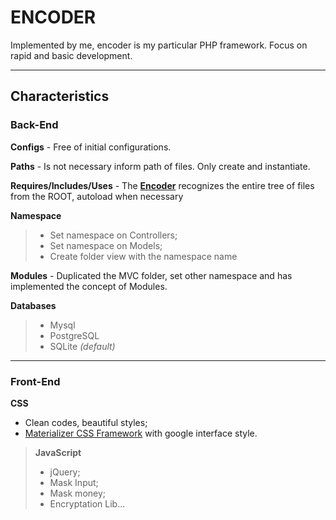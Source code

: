 # **ENCODER**

Implemented by me, encoder is my particular PHP framework. 
Focus on rapid and basic development. 

----------

## Characteristics

### **Back-End**
**Configs** - Free of initial configurations.

**Paths** - Is not necessary inform path of files. Only create and instantiate.

**Requires/Includes/Uses** - The [**Encoder**](#) recognizes the entire tree of files from the ROOT, autoload when necessary

**Namespace**
> - Set namespace on Controllers;
> - Set namespace on Models;
> - Create folder view with the namespace name

**Modules** - Duplicated the MVC folder, set other namespace and has implemented the concept of Modules.

**Databases**
> - Mysql
> - PostgreSQL
> - SQLite *(default)*


----------

### **Front-End**

**CSS** 
- Clean codes, beautiful styles;
- [Materializer CSS Framework](http://materializecss.com/) with google interface style.


> **JavaScript** 
> - jQuery;
> - Mask Input;
> - Mask money;
> - Encryptation Lib...